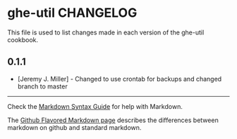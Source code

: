 ghe-util CHANGELOG
==================

This file is used to list changes made in each version of the ghe-util cookbook.

0.1.1
-----
- [Jeremy J. Miller] - Changed to use crontab for backups and changed branch to master

- - -
Check the [Markdown Syntax Guide](http://daringfireball.net/projects/markdown/syntax) for help with Markdown.

The [Github Flavored Markdown page](http://github.github.com/github-flavored-markdown/) describes the differences between markdown on github and standard markdown.
